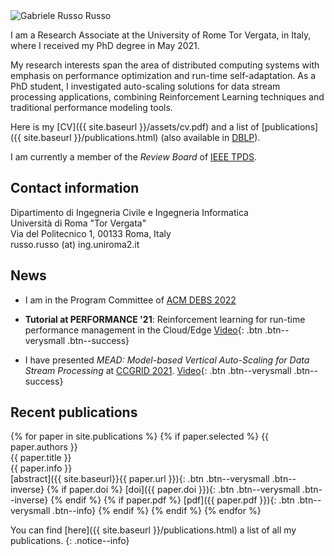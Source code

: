 
<div class="home_author__avatar">
<img src="{{ site.baseurl}}/assets/images/me.jpg" alt="Gabriele Russo Russo" itemprop="image">
</div>

I am a Research Associate at the 
University of Rome Tor Vergata, in Italy, where I received my PhD degree in
May 2021.

My research interests span the area of distributed computing systems with emphasis on
performance optimization and run-time self-adaptation.
As a PhD student, I investigated auto-scaling solutions for data stream processing 
applications, combining Reinforcement Learning techniques and traditional
performance modeling tools. 

Here is my [CV]({{ site.baseurl }}/assets/cv.pdf) and 
a list of [publications]({{ site.baseurl }}/publications.html) (also
available in [DBLP](https://dblp.org/pid/214/1442.html)).

I am currently a member of the *Review Board* of [IEEE
TPDS](https://www.computer.org/csdl/journal/td/about/107377?title=Review%20Board&periodical=IEEE%20Transactions%20on%20Parallel%20%26%20Distributed%20Systems).

<!--<hr class="sectionbar"/>-->
<a name ="contact"></a>
<h2 class="homesection">Contact information</h2>
Dipartimento di Ingegneria Civile e Ingegneria Informatica<br/>
Università di Roma "Tor Vergata"<br/>
Via del Politecnico 1, 00133 Roma, Italy<br/>
&#114;usso.&#114;usso (&#97;&#116;) ing.uniroma2.it
<!--
![]({{ site.baseurl }}/assets/images/email_addr.png)
-->

<h2 class="homesection">News</h2>

- I am in the Program Committee of [ACM DEBS 2022](https://2022.debs.org/index.html)

- **Tutorial at PERFORMANCE '21**: Reinforcement learning for run-time performance management in the Cloud/Edge [Video](https://www.youtube.com/watch?v=T1-MaosV7xA){: .btn .btn--verysmall .btn--success}


- I have
  presented *MEAD: Model-based Vertical Auto-Scaling for Data Stream Processing*
at [CCGRID 2021](http://cloudbus.org/ccgrid2021/mainpage.html). [Video](https://www.youtube.com/watch?v=R66RqVWIMtE&list=PLQV187VBTU9eXuko4_hmFNXo0V0VwWYF3&index=3){: .btn .btn--verysmall .btn--success}



<!--<hr class="sectionbar"/>-->
<h2 class="homesection">Recent publications</h2>
{% for paper in site.publications %}
{% if paper.selected %}
<span class="publist-authors">{{ paper.authors }}</span><br/>
<span class="publist-title">{{ paper.title }}</span><br/>
<span class="publist-info">{{ paper.info }}</span><br/>
[abstract]({{ site.baseurl}}{{ paper.url }}){: .btn .btn--verysmall .btn--inverse} {% if paper.doi %} [doi]({{ paper.doi }}){: .btn .btn--verysmall .btn--inverse} {% endif %} {% if paper.pdf %} [pdf]({{ paper.pdf }}){: .btn .btn--verysmall .btn--info} {% endif %}
{% endif %}
{% endfor %}

You can find [here]({{ site.baseurl }}/publications.html) a list of all my publications.
{: .notice--info}


